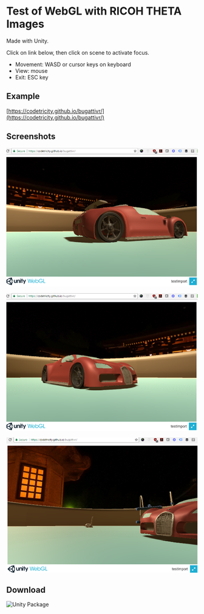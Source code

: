 # Test of WebGL with RICOH THETA Images
Made with Unity.

Click on link below, then click on scene to activate focus.

- Movement: WASD or cursor keys on keyboard
- View: mouse
- Exit: ESC key 

## Example
[https://codetricity.github.io/bugattivr/](https://codetricity.github.io/bugattivr/)

## Screenshots

![](doc/screenshot1.png)

![](doc/screenshot2.png)

![](doc/screenshot3.png)

## Download 

![Unity Package](https://drive.google.com/open?id=0B3V9jzGQTmyBdUdGc2ZhSWhmWE0)